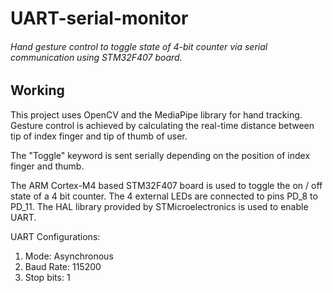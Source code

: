 # UART-serial-monitor

###### Hand gesture control to toggle state of 4-bit counter via serial communication using STM32F407 board.


## Working
This project uses OpenCV and the MediaPipe library for hand tracking.
Gesture control is achieved by calculating the real-time distance between tip of index finger and tip of thumb of user.

The "Toggle" keyword is sent serially depending on the position of index finger and thumb.

The ARM Cortex-M4 based STM32F407 board is used to toggle the on / off state of a 4 bit counter.
The 4 external LEDs are connected to pins PD_8 to PD_11. The HAL library
provided by STMicroelectronics is used to enable UART.

UART Configurations:
1. Mode: Asynchronous
2. Baud Rate: 115200
3. Stop bits: 1
